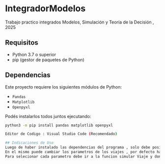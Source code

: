 # IntegradorModelos
Trabajo practico integrados Modelos, Simulación y Teoría de la Decisión , 2025



##  Requisitos

- Python 3.7 o superior
- pip (gestor de paquetes de Python)

## Dependencias

Este proyecto requiere los siguientes módulos de Python:

- `Pandas`
- `Matplotlib`
- `Openpyxl`

Podés instalarlos todos juntos ejecutando:

```bash
python3 -m pip install pandas matplotlib openpyxl

Editor de Codigo : Visual Studio Code (Recomendado)

## Indicaciones de Uso
Luego de haber instalado las dependencias del programa , solo debe posicionarse en la carpeta del archivo con su editor de codigo y ejecutar el archivo Main.py.
En el mismo puede cambiar los parametros de los viajes , por defecto hay viajes con parametros del enunciado , viajes con parametros optimistas y viajes con parametros pesimistas.
Para selecionar cada parametro debe ir a la funcion simular Viaje y donde dice getParametrosViaje() cambiarlo por el que desee.

